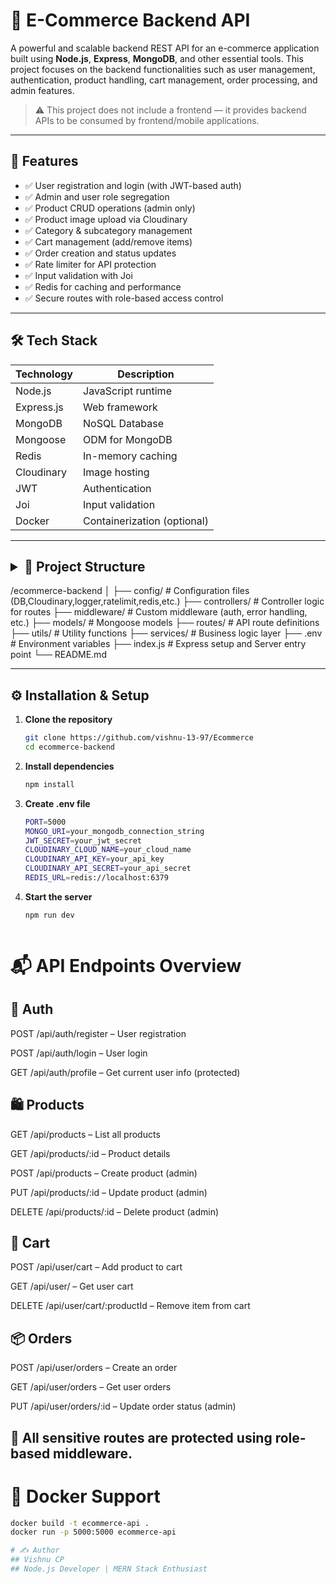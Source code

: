 # 🛒 E-Commerce Backend API

A powerful and scalable backend REST API for an e-commerce application built using **Node.js**, **Express**, **MongoDB**, and other essential tools. This project focuses on the backend functionalities such as user management, authentication, product handling, cart management, order processing, and admin features.

> ⚠️ This project does not include a frontend — it provides backend APIs to be consumed by frontend/mobile applications.

---

## 🚀 Features

- ✅ User registration and login (with JWT-based auth)
- ✅ Admin and user role segregation
- ✅ Product CRUD operations (admin only)
- ✅ Product image upload via Cloudinary
- ✅ Category & subcategory management
- ✅ Cart management (add/remove items)
- ✅ Order creation and status updates
- ✅ Rate limiter for API protection
- ✅ Input validation with Joi
- ✅ Redis for caching and performance
- ✅ Secure routes with role-based access control

---

## 🛠️ Tech Stack

| Technology | Description |
|------------|-------------|
| Node.js    | JavaScript runtime |
| Express.js | Web framework |
| MongoDB    | NoSQL Database |
| Mongoose   | ODM for MongoDB |
| Redis      | In-memory caching |
| Cloudinary | Image hosting |
| JWT        | Authentication |
| Joi        | Input validation |
| Docker     | Containerization (optional) |

--- 

## <details> <summary>📁 Project Structure</summary>

/ecommerce-backend
│
├── config/ # Configuration files (DB,Cloudinary,logger,ratelimit,redis,etc.)
├── controllers/ # Controller logic for routes
├── middleware/ # Custom middleware (auth, error handling, etc.)
├── models/ # Mongoose models
├── routes/ # API route definitions
├── utils/ # Utility functions
├── services/ # Business logic layer
├── .env # Environment variables
├── index.js # Express setup and Server entry point
└── README.md

</details>

---

## ⚙️ Installation & Setup

1. **Clone the repository**
   ```bash
   git clone https://github.com/vishnu-13-97/Ecommerce
   cd ecommerce-backend
2. **Install dependencies**
   ```bash
   npm install
3. **Create .env file**
   ```bash
   PORT=5000
   MONGO_URI=your_mongodb_connection_string
   JWT_SECRET=your_jwt_secret
   CLOUDINARY_CLOUD_NAME=your_cloud_name
   CLOUDINARY_API_KEY=your_api_key
   CLOUDINARY_API_SECRET=your_api_secret
   REDIS_URL=redis://localhost:6379
4. **Start the server**
   ```bash
   npm run dev



# 📬 API Endpoints Overview

 ## 👤 Auth

POST /api/auth/register – User registration

POST /api/auth/login – User login

GET /api/auth/profile – Get current user info (protected)

## 🛍️ Products

GET /api/products – List all products

GET /api/products/:id – Product details

POST /api/products – Create product (admin)

PUT /api/products/:id – Update product (admin)

DELETE /api/products/:id – Delete product (admin)

## 🧺 Cart

POST /api/user/cart – Add product to cart

GET /api/user/ – Get user cart

DELETE /api/user/cart/:productId – Remove item from cart

## 📦 Orders
POST /api/user/orders – Create an order

GET /api/user/orders – Get user orders

PUT /api/user/orders/:id – Update order status (admin)

## 🔐 All sensitive routes are protected using role-based middleware.


# 🐳 Docker Support

 ```bash
docker build -t ecommerce-api .
docker run -p 5000:5000 ecommerce-api

# ✍️ Author
## Vishnu CP
## Node.js Developer | MERN Stack Enthusiast












